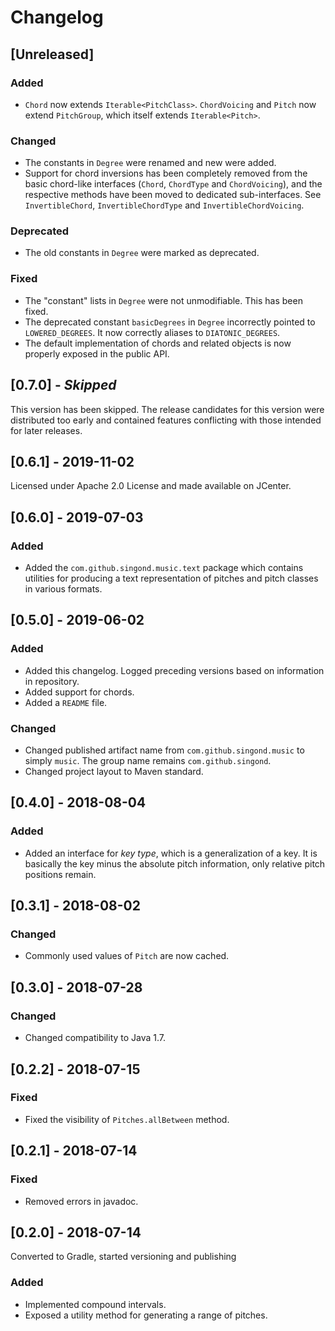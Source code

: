 Changelog
=========

[Unreleased]
------------
### Added
- `Chord` now extends `Iterable<PitchClass>`. `ChordVoicing` and `Pitch` now
  extend `PitchGroup`, which itself extends `Iterable<Pitch>`.

### Changed
- The constants in `Degree` were renamed and new were added.
- Support for chord inversions has been completely removed from the basic
  chord-like interfaces (`Chord`, `ChordType` and `ChordVoicing`), and the
  respective methods have been moved to dedicated sub-interfaces.
  See `InvertibleChord`, `InvertibleChordType` and `InvertibleChordVoicing`.

### Deprecated
- The old constants in `Degree` were marked as deprecated.

### Fixed
- The "constant" lists in `Degree` were not unmodifiable. This has been fixed.
- The deprecated constant `basicDegrees` in `Degree` incorrectly pointed
  to `LOWERED_DEGREES`. It now correctly aliases to `DIATONIC_DEGREES`.
- The default implementation of chords and related objects is now properly
  exposed in the public API.

[0.7.0] - _Skipped_
-------------------
This version has been skipped. The release candidates for this version were
distributed too early and contained features conflicting with those intended
for later releases.

[0.6.1] - 2019-11-02
--------------------
Licensed under Apache 2.0 License and made available on JCenter.

[0.6.0] - 2019-07-03
--------------------
### Added
- Added the `com.github.singond.music.text` package which contains utilities
  for producing a text representation of pitches and pitch classes in various
  formats.

[0.5.0] - 2019-06-02
--------------------
### Added
- Added this changelog. Logged preceding versions based on information
  in repository.
- Added support for chords.
- Added a `README` file.

### Changed
- Changed published artifact name from `com.github.singond.music` to simply
  `music`. The group name remains `com.github.singond`.
- Changed project layout to Maven standard.

[0.4.0] - 2018-08-04
--------------------
### Added
- Added an interface for _key type_, which is a generalization of a key.
  It is basically the key minus the absolute pitch information, only relative
  pitch positions remain.

[0.3.1] - 2018-08-02
--------------------
### Changed
- Commonly used values of `Pitch` are now cached.

[0.3.0] - 2018-07-28
--------------------
### Changed
- Changed compatibility to Java 1.7.

[0.2.2] - 2018-07-15
--------------------
### Fixed
- Fixed the visibility of `Pitches.allBetween` method.

[0.2.1] - 2018-07-14
--------------------
### Fixed
- Removed errors in javadoc.

[0.2.0] - 2018-07-14
--------------------
Converted to Gradle, started versioning and publishing
### Added
- Implemented compound intervals.
- Exposed a utility method for generating a range of pitches.
